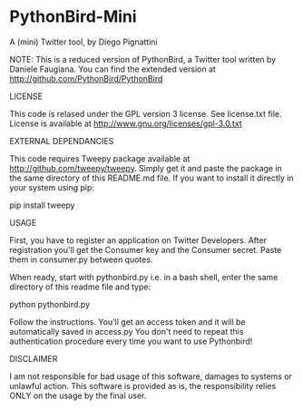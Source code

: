 PythonBird-Mini
===============

A (mini) Twitter tool, by Diego Pignattini

NOTE:
This is a reduced version of PythonBird, a Twitter tool written by Daniele Faugiana. 
You can find the extended version at http://github.com/PythonBird/PythonBird

LICENSE

This code is relased under the GPL version 3 license. See license.txt file. 
License is available at http://www.gnu.org/licenses/gpl-3.0.txt

EXTERNAL DEPENDANCIES

This code requires Tweepy package available at http://github.com/tweepy/tweepy. 
Simply get it and paste the package in the same directory of this README.md file. 
If you want to install it directly in your system using pip:

pip install tweepy

USAGE

First, you have to register an application on Twitter Developers. 
After registration you'll get the Consumer key and the Consumer secret. Paste them in consumer.py between quotes.

When ready, start with pythonbird.py i.e. in a bash shell, enter the same directory of this readme file and type:

python pythonbird.py

Follow the instructions. You'll get an access token and it will be automatically saved in access.py 
You don't need to repeat this authentication procedure every time you want to use Pythonbird!

DISCLAIMER

I am not responsible for bad usage of this software, damages to systems or unlawful action. 
This software is provided as is, the responsibility relies ONLY on the usage by the final user.
